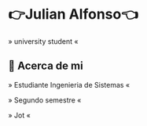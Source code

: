 
# 👉Julian Alfonso👈

» university student «


## 🚀 Acerca de mi
» Estudiante Ingenieria de Sistemas «

» Segundo semestre «

» Jot «
